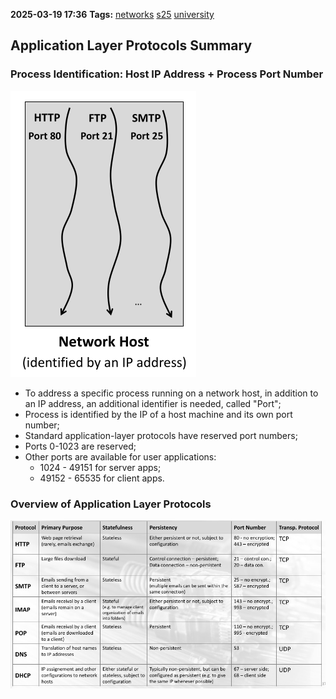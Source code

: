 **2025-03-19 17:36**
**Tags:** [networks](../2%20-%20tags/networks.md) [s25](../3%20-%20indexes/s25.md) [university](../3%20-%20indexes/university.md)

## Application Layer Protocols Summary

### Process Identification: Host IP Address + Process Port Number

![](../attachments/Pasted%20image%2020250319173727.png)

- To address a specific process running on a network host, in addition to an IP address, an additional identifier is needed, called "Port";
- Process is identified by the IP of a host machine and its own port number;
- Standard application-layer protocols have reserved port numbers;
- Ports 0-1023 are reserved;
- Other ports are available for user applications:
	- 1024 - 49151 for server apps;
	- 49152 - 65535 for client apps.

### Overview of Application Layer Protocols

![](../attachments/Pasted%20image%2020250319173632.png)
